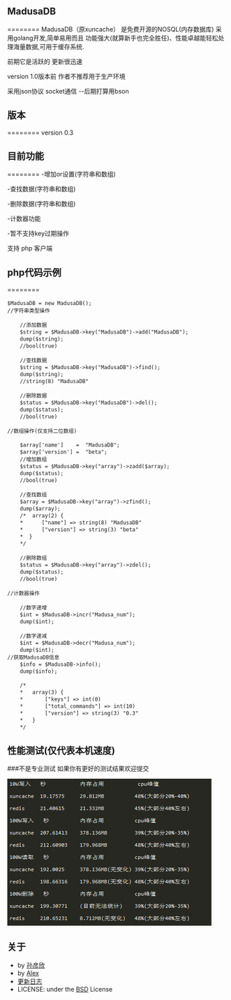## MadusaDB
========
MadusaDB（原xuncache） 是免费开源的NOSQL(内存数据库) 采用golang开发,简单易用而且 功能强大(就算新手也完全胜任)、性能卓越能轻松处理海量数据,可用于缓存系统.

前期它是活跃的 更新很迅速

version 1.0版本前 作者不推荐用于生产环境

采用json协议 socket通信 --后期打算用bson
## 版本
========
version 0.3
## 目前功能
========
-增加or设置(字符串和数组)

-查找数据(字符串和数组)

-删除数据(字符串和数组)

-计数器功能

-暂不支持key过期操作

支持 php 客户端 
## php代码示例
========

	$MadusaDB = new MadusaDB();
    //字符串类型操作

        //添加数据
        $string = $MadusaDB->key("MadusaDB")->add("MadusaDB");
        dump($string);
        //bool(true)

        //查找数据
        $string = $MadusaDB->key("MadusaDB")->find();
        dump($string);
        //string(8) "MadusaDB"

        //删除数据
        $status = $MadusaDB->key("MadusaDB")->del();
        dump($status);
        //bool(true)

    //数组操作(仅支持二位数组)

        $array['name']    =  "MadusaDB";
        $array['version'] =  "beta";
        //增加数组
        $status = $MadusaDB->key("array")->zadd($array);
        dump($status);
        //bool(true)

        //查找数组
        $array = $MadusaDB->key("array")->zfind();
        dump($array);
        /*  array(2) {
        *      ["name"] => string(8) "MadusaDB"
        *      ["version"] => string(3) "beta"
        *  }
        */

        //删除数组
        $status = $MadusaDB->key("array")->zdel();
        dump($status);
        //bool(true)

    //计数器操作

        //数字递增
        $int = $MadusaDB->incr("Madusa_num");
        dump($int);
        
        //数字递减
        $int = $MadusaDB->decr("Madusa_num");
        dump($int);
    //获取MadusaDB信息
        $info = $MadusaDB->info();
        dump($info);
        
        /*
        *   array(3) {
        *       ["keys"] => int(0)
        *       ["total_commands"] => int(10)
        *       ["version"] => string(3) "0.3"
        *   }
        */
	
## 性能测试(仅代表本机速度)
###不是专业测试 如果你有更好的测试结果欢迎提交

![](images/property.png?raw=true)

## 关于
- by [孙彦欣](http://weibo.com/sun8911879)
- by [Alex](https://github.com/cocoa-alex)
-    [更新日志](https://github.com/cocoa-alex/MadusaDB/blob/master/UPDATE.md)
- LICENSE: under the [BSD](https://github.com/cocoa-alex/MadusaDB/blob/master/LICENSE-BSD.md) License
